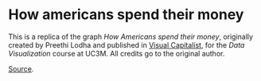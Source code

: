 # How americans spend their money

This is a replica of the graph *How Americans spend their money*, originally created by Preethi Lodha and published in [Visual Capitalist](https://www.visualcapitalist.com/), for the *Data Visualization* course at UC3M. All credits go to the original author.

[Source](https://www.visualcapitalist.com/cp/how-americans-spend-their-money-2022/).
